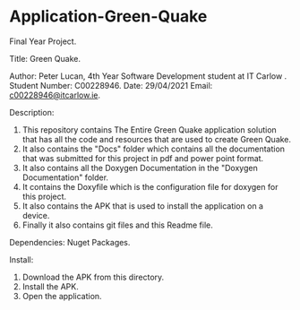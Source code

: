 # Application-Green-Quake
Final Year Project.

Title: Green Quake.

Author: Peter Lucan, 4th Year Software Development student at IT Carlow .
Student Number: C00228946.
Date: 29/04/2021
Email: c00228946@itcarlow.ie.

Description: 
1. This repository contains The Entire Green Quake application solution that has all the code and resources that are used to create Green Quake.
2. It also contains the "Docs" folder which contains all the documentation that was submitted for this project in pdf and power point format.
3. It also contains all the Doxygen Documentation in the "Doxygen Documentation" folder.
4. It contains the Doxyfile which is the configuration file for doxygen for this project.
5. It also contains the APK that is used to install the application on a device.
6. Finally it also contains git files and this Readme file.

Dependencies:
Nuget Packages.

Install:
1. Download the APK from this directory.
2. Install the APK.
3. Open the application.
